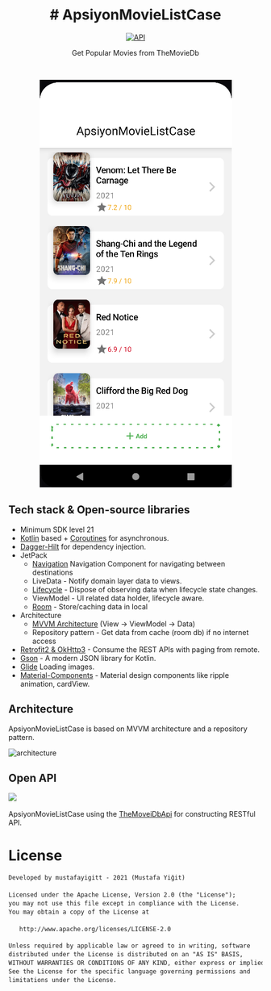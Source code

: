 <h1 align="center"># ApsiyonMovieListCase</h1>

<p align="center">
  <a href="https://android-arsenal.com/api?level=21"><img alt="API" src="https://img.shields.io/badge/API-21%2B-brightgreen.svg?style=flat"/></a>
</p>

<p align="center">
  Get Popular Movies from TheMovieDb
</p>
</br>

<p align="center">
<img src="/asset/screenshot.png"/>
</p>

## Tech stack & Open-source libraries
- Minimum SDK level 21
- [Kotlin](https://kotlinlang.org/) based + [Coroutines](https://github.com/Kotlin/kotlinx.coroutines) for asynchronous.
- [Dagger-Hilt](https://dagger.dev/hilt/) for dependency injection.
- JetPack
  - [Navigation](https://developer.android.com/guide/navigation/navigation-getting-started) Navigation Component for navigating between destinations
  - LiveData - Notify domain layer data to views.
  - [Lifecycle](https://developer.android.com/jetpack/androidx/releases/lifecycle) - Dispose of observing data when lifecycle state changes.
  - ViewModel - UI related data holder, lifecycle aware.
  - [Room](https://developer.android.com/jetpack/androidx/releases/room) - Store/caching data in local
- Architecture
  - [MVVM Architecture](https://developer.android.com/jetpack/guide) (View -> ViewModel -> Data)
  - Repository pattern - Get data from cache (room db) if no internet access
- [Retrofit2 & OkHttp3](https://github.com/square/retrofit) - Consume the REST APIs with paging from remote.
- [Gson](https://github.com/google/gson/) - A modern JSON library for Kotlin.
- [Glide](https://github.com/bumptech/glide) Loading images.
- [Material-Components](https://github.com/material-components/material-components-android) - Material design components like ripple animation, cardView.

## Architecture
ApsiyonMovieListCase is based on MVVM architecture and a repository pattern.

![architecture](https://developer.android.com/topic/libraries/architecture/images/final-architecture.png)

## Open API

<img src="https://www.themoviedb.org/assets/2/v4/logos/v2/blue_short-8e7b30f73a4020692ccca9c88bafe5dcb6f8a62a4c6bc55cd9ba82bb2cd95f6c.svg" width="20%"/>

ApsiyonMovieListCase using the [TheMoveiDbApi](https://www.themoviedb.org/) for constructing RESTful API.<br>


# License
```xml
Developed by mustafayigitt - 2021 (Mustafa Yiğit)

Licensed under the Apache License, Version 2.0 (the "License");
you may not use this file except in compliance with the License.
You may obtain a copy of the License at

   http://www.apache.org/licenses/LICENSE-2.0

Unless required by applicable law or agreed to in writing, software
distributed under the License is distributed on an "AS IS" BASIS,
WITHOUT WARRANTIES OR CONDITIONS OF ANY KIND, either express or implied.
See the License for the specific language governing permissions and
limitations under the License.
```
